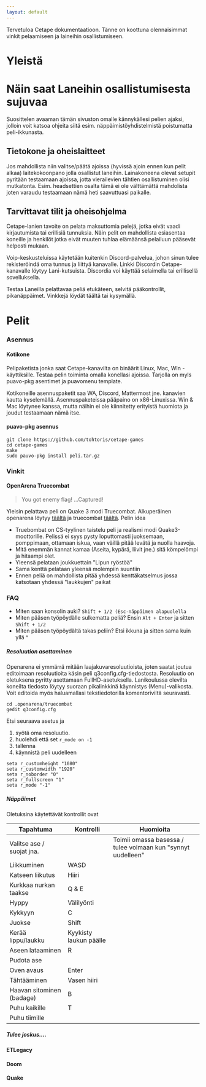 ```yaml
---
layout: default
---
```


Tervetuloa Cetape dokumentaatioon. Tänne on koottuna olennaisimmat vinkit pelaamiseen ja laineihin osallistumiseen.

# Yleistä


# Näin saat Laneihin osallistumisesta sujuvaa

Suosittelen avaaman tämän sivuston omalle kännykällesi pelien ajaksi, jolloin voit katsoa ohjeita siitä esim. näppäimistöyhdistelmistä poistumatta peli-ikkunasta.

## Tietokone ja oheislaitteet
Jos mahdollista niin valitse/päätä ajoissa (hyvissä ajoin ennen kun pelit alkaa) laitekokoonpano jolla osallistut laneihin. Lainakoneena olevat setupit pyritään testaamaan ajoissa, jotta vierailevien tähtien osallistuminen olisi mutkatonta. Esim. headsettien osalta tämä ei ole välttämättä mahdolista joten varaudu testaamaan nämä heti saavuttuasi paikalle.

## Tarvittavat tilit ja oheisohjelma

Cetape-lanien tavoite on pelata maksuttomia pelejä, jotka eivät vaadi kirjautumista tai erillisiä tunnuksia. Näin pelit on mahdollista esiasentaa koneille ja henkilöt jotka eivät muuten tuhlaa elämäänsä pelailuun pääsevät helposti mukaan. 

Voip-keskusteluissa käytetään kuitenkin Discord-palvelua, johon sinun tulee rekisteröindä oma tunnus ja liittyä kanavalle. Linkki Discordin Cetape-kanavalle löytyy Lani-kutsuista. Discordia voi käyttää selaimella tai erillisellä sovelluksella.

Testaa Laneilla pelattavaa peliä etukäteen, selvitä pääkontrollit, pikanäppäimet. Vinkkejä löydät täältä tai kysymällä.

# Pelit

### Asennus

#### Kotikone 

Pelipaketista jonka saat Cetape-kanavilta on binäärit Linux, Mac, Win -käyttiksille. Testaa pelin toiminta omalla konellasi ajoissa. Tarjolla on myls puavo-pkg asentimet ja puavomenu template.

Kotikoneille asennuspaketit saa WA, Discord, Mattermost jne. kanavien kautta kyselemällä. Asennuspaketeissa pääpaino on x86-Linuxissa. Win & Mac löytynee kanssa, mutta näihin ei ole kiinnitetty erityistä huomiota ja joudut testaamaan nämä itse.

#### puavo-pkg asennus
```
git clone https://github.com/tohtoris/cetape-games
cd cetape-games
make
sudo pauvo-pkg install peli.tar.gz
```
### Vinkit

#### OpenArena Truecombat

> You got enemy flag!
> ...Captured!

Yleisin pelattava peli on Quake 3 modi Truecombat. Alkuperäinen openarena löytyy [täältä](https://openarena.ws) ja truecombat [täältä](https://truecombat.com). Pelin idea
* Truebombat on CS-tyylinen taistelu peli ja realismi modi Quake3-moottorille. Pelissä ei syys pysty loputtomasti juoksemaan, pomppimaan, ottamaan iskua, vaan väillä pitää levätä ja nuolla haavoja. 
* Mitä enemmän kannat kamaa (Aseita, kypärä, liivit jne.) sitä kömpelömpi ja hitaampi olet.
* Yleensä pelataan joukkuettain "Lipun ryöstöä"
* Sama kenttä pelataan yleensä molempiin suuntiin
* Ennen peliä on mahdollista pitää yhdessä kenttäkatselmus jossa katsotaan yhdessä "laukkujen" paikat

### FAQ

* Miten saan konsolin auki? `Shift + 1/2 (Esc-näppäimen alapuolella`
* Miten pääsen työpöydälle sulkematta peliä? Ensin `Alt + Enter` ja sitten `Shift + 1/2`
* Miten pääsen työpöydältä takas peliin? Etsi ikkuna ja sitten sama kuin yllä ^ 

##### Resoluution asettaminen

Openarena ei ymmärrä mitään laajakuvaresoluutioista, joten saatat joutua editoimaan resoluutioita käsin peli q3config.cfg-tiedostosta. Resoluutio on oletuksena pyritty asettamaan FullHD-asetuksella. Lanikoulussa olevilta koneilta tiedosto löytyy suoraan pikalinkkinä käynnistys (Menu)-valikosta. Voit editoida myös haluamallasi tekstiedotorilla komentoriviltä seuravasti.

```
cd .openarena/truecombat
gedit q3config.cfg
```
Etsi seuraava asetus ja 
1. syötä oma resoluutio. 
2. huolehdi että set `r_mode on -1`
3. tallenna
4. käynnistä peli uudelleen
```
seta r_customheight "1080"
seta r_customwidth "1920"
seta r_noborder "0"
seta r_fullscreen "1"
seta r_mode "-1"
```
##### Näppäimet

Oletuksina käytettävät kontrollit ovat

| **Tapahtuma**             | **Kontrolli**          | **Huomioita**                                                |
|---------------------------|------------------------|--------------------------------------------------------------|
| Valitse ase / suojat jna. |                        | Toimii omassa basessa / tulee voimaan kun "synnyt uudelleen" |
| Liikkuminen               | WASD                   |                                                              |
| Katseen liikutus          | Hiiri                  |                                                              |
| Kurkkaa nurkan taakse     | Q & E                  |                                                              |
| Hyppy                     | Välilyönti             |                                                              |
| Kykkyyn                   | C                      |                                                              |
| Juokse                    | Shift                  |                                                              |
| Kerää lippu/laukku        | Kyykisty laukun päälle |                                                              |
| Aseen lataaminen          | R                      |                                                              |
| Pudota ase                |                        |                                                              |
| Oven avaus                | Enter                  |                                                              |
| Tähtääminen               | Vasen hiiri            |                                                              |
| Haavan sitominen (badage) | B                      |                                                              |
| Puhu kaikille             | T                      |                                                              |
| Puhu tiimille             |                        |                                                              |





##### Tulee joskus....

#### ETLegacy



#### Doom


#### Quake

